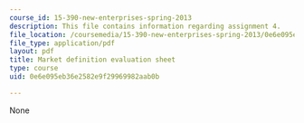 ```yaml
---
course_id: 15-390-new-enterprises-spring-2013
description: This file contains information regarding assignment 4.
file_location: /coursemedia/15-390-new-enterprises-spring-2013/0e6e095eb36e2582e9f29969982aab0b_MIT15_390S13_assgn4sheet.pdf
file_type: application/pdf
layout: pdf
title: Market definition evaluation sheet
type: course
uid: 0e6e095eb36e2582e9f29969982aab0b

---
```

None